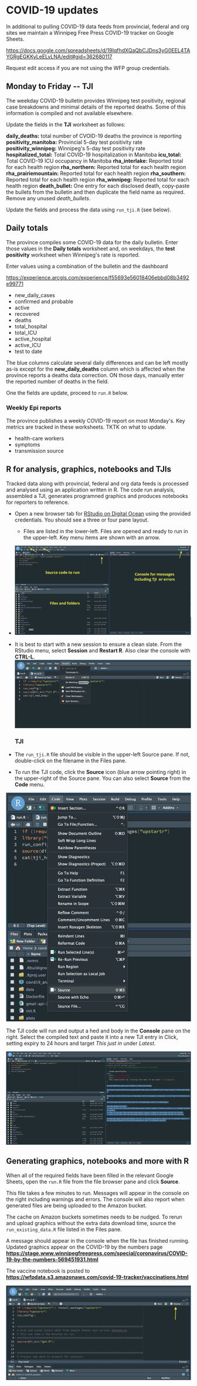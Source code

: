 # COVID-19 updates



In additional to pulling COVID-19 data feeds from provincial, federal and org sites we maintain a Winnipeg Free Press COVID-19 tracker on Google Sheets. 

https://docs.google.com/spreadsheets/d/19IqfhdXQaQbCJDns3yG0EEL4TAYGRgEGKKyLeELvLNA/edit#gid=362680117

Request edit access if you are not using the WFP group credentials. 



## Monday to Friday -- TJI

The weekday COVID-19 bulletin provides Winnipeg test positivity, regional case breakdowns and minimal details of the reported deaths. Some of this information is compiled and not available elsewhere. 

Update the fields in the **TJI** worksheet as follows:

**daily_deaths:** total number of CVOID-19 deaths the province is reporting 
**positivity_manitoba:** Provincial 5-day test positivity rate
**positivity_winnipeg:** Winnipeg's 5-day test positivity rate
**hospitalized_total:** Total COVID-19 hospitalization in Manitoba 
**icu_total:** Total COVID-19 ICU occupancy in Manitoba 
**rha_interlake:** Reported total for each health region
**rha_northern:** Reported total for each health region
**rha_prairiemountain:** Reported total for each health region
**rha_southern:** Reported total for each health region
**rha_winnipeg:** Reported total for each health region
**death_bullet:** One entry for each disclosed death, copy-paste the bullets from the bulletin and then duplicate the field name as required. Remove any unused *death_bullets*. 



Update the fields and process the data using `run_tji.R` (see below).



## Daily totals

The province compiles some COVID-19 data for the daily bulletin. Enter those values in the **Daily totals** worksheet and, on weekdays, the **test positivity** worksheet when Winnipeg's rate is reported. 

Enter values using a combination of the bulletin and the dashboard

https://experience.arcgis.com/experience/f55693e56018406ebbd08b3492e99771

* new_daily_cases	
* confirmed and probable	
* active	
* recovered	
* deaths	
* total_hospital	
* total_ICU	
* active_hospital	
* active_ICU	
* test to date



The blue columns calculate several daily differences and can be left mostly as-is except for the **new_daily_deaths** column which is affected when the province reports a deaths data correction. ON those days, manually enter the reported number of deaths in the field. 

One the fields are update, proceed to `run.R` below.

### Weekly Epi reports

The province publishes a weekly COVID-19 report on most Monday's. Key metrics are tracked in these worksheets. TKTK on what to update.

* health-care workers
* symptoms
* transmission source



## R for analysis, graphics, notebooks and TJIs

Tracked data along with provincial, federal and org data feeds is processed and analysed using an application written in R. The code run analysis, assembled a TJI, generates programned graphics and produces notebooks for reporters to reference. 

* Open a new browser tab for  [RStudio on Digital Ocean](http://159.203.52.224:28787/) using the provided credentials. You should see a three or four pane layout. 

	* Files are listed in the lower-left. Files are opened and ready to run in the upper-left. Key menu items are shown with an arrow.

* ![rstudio](./gfx/rstudio.png)

	

* It is best to start with a new session to ensure a clean slate. From the RStudio menu, select **Session** and **Restart R**.  Also clear the console with **CTRL-L**.![restart-R](./gfx/restart-R.png)

	

	### TJI

* The `run_tji.R` file should be visible in the upper-left Source pane. If not, double-click on the filename in the Files pane. 

* To run the TJI code, click the **Source** icon (blue arrow pointing right) in the upper-right of the Source pane. You can also select **Source** from the **Code**  menu. 

![menu-code-source](./gfx/menu-code-source.png)

The TJI code will run and output a hed and body in the **Console** pane on the right. Select the compiled text and paste it into a new TJI entry in Click, setting expiry to 24 hours and target *This just in* under *Latest*. 

![console.tji-copy-paste](./gfx/console.tji-copy-paste.png)



## Generating graphics, notebooks and more with R

When all of the required fields have been filled in the relevant Google Sheets, open the `run.R` file from the file browser pane and click **Source**. 

This file takes a few minutes to run. Messages will appear in the console on the right including warnings and errors. The console will also report when generated files are being uploaded to the Amazon bucket. 

The cache on Amazon buckets sometimes needs to be nudged. To rerun and upload graphics without the extra data download time, source the `run_existing_data.R` file listed in the Files pane.

A message should appear in the console when the file has finished running. Updated graphics appear on the COVID-19 by the numbers page **https://stage.www.winnipegfreepress.com/special/coronavirus/COVID-19-by-the-numbers-569451931.html**

The vaccine notebook is posted to **https://wfpdata.s3.amazonaws.com/covid-19-tracker/vaccinations.html**

![rstudio_run](./gfx/rstudio_run.png)





